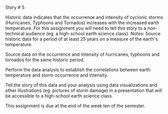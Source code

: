 
Story # 5

Historic data indicates that the occurrence and intensity of cyclonic storms (Hurricanes, Typhoons and Tornados) increases with the increased earth temperature. For this assignment you will need to tell this story to a non-technical audience (eg: a high-school earth science class).
Notes:
Source historic data for a period of at least 25 years on a measure of the earth's temperature.

Source data on the occurrence and intensity of hurricanes, typhoons and tornados for the same historic period.

Perform the data analysis to establish the correlations between earth temperature and storm occurrence and intensity.

Tell the story of this data and your analysis using data visualizations and other illustrations (eg: pictures of storm damage) in a presentation that will be accessible to a high-school earth science class.

This assignment is due at the end of the week ten of the semester.
